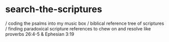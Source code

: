 # search-the-scriptures
/ coding the psalms into my music box 
/ biblical reference tree of scriptures 
/ finding paradoxical scripture references to chew on and resolve like proverbs 26:4-5 & Ephesian 3:19
